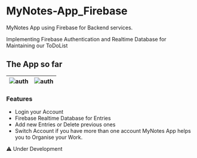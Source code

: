# MyNotes-App_Firebase
MyNotes App using Firebase for Backend services.

Implementing Firebase Authentication and Realtime Database for Maintaining our ToDoList

## The App so far
| ![auth](https://user-images.githubusercontent.com/68576993/97004752-214f8980-155b-11eb-99d6-4790cb91e0d4.PNG) | ![auth](https://user-images.githubusercontent.com/68576993/97004752-214f8980-155b-11eb-99d6-4790cb91e0d4.PNG)  |
| ------------- | ------------- |

### Features
- Login your Account
- Firebase Realtime Database for Entries
- Add new Entries or Delete previous ones
- Switch Account if you have more than one account
MyNotes App helps you to Organise your Work.

:warning: Under Development 
